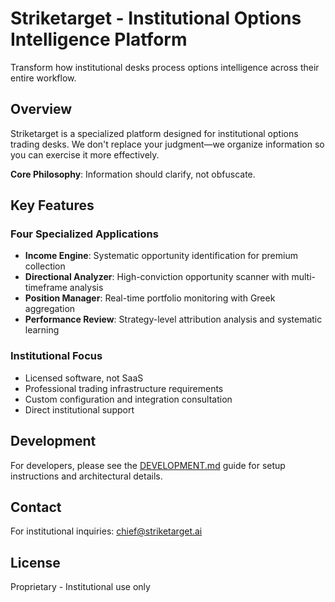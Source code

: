 # Striketarget - Institutional Options Intelligence Platform

Transform how institutional desks process options intelligence across their entire workflow.

## Overview

Striketarget is a specialized platform designed for institutional options trading desks. We don't replace your judgment—we organize information so you can exercise it more effectively.

**Core Philosophy**: Information should clarify, not obfuscate.

## Key Features

### Four Specialized Applications
- **Income Engine**: Systematic opportunity identification for premium collection
- **Directional Analyzer**: High-conviction opportunity scanner with multi-timeframe analysis
- **Position Manager**: Real-time portfolio monitoring with Greek aggregation
- **Performance Review**: Strategy-level attribution analysis and systematic learning

### Institutional Focus
- Licensed software, not SaaS
- Professional trading infrastructure requirements
- Custom configuration and integration consultation
- Direct institutional support

## Development

For developers, please see the [DEVELOPMENT.md](./DEVELOPMENT.md) guide for setup instructions and architectural details.

## Contact

For institutional inquiries: chief@striketarget.ai

## License

Proprietary - Institutional use only
